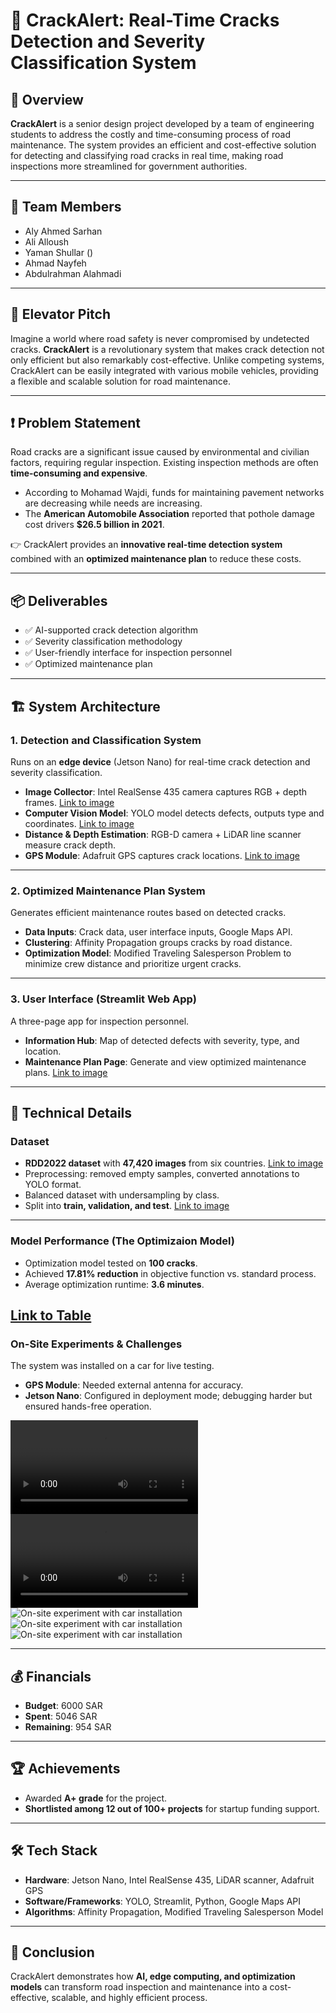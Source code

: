 # 🚗 CrackAlert: Real-Time Cracks Detection and Severity Classification System  

## 📌 Overview  
**CrackAlert** is a senior design project developed by a team of engineering students to address the costly and time-consuming process of road maintenance. The system provides an efficient and cost-effective solution for detecting and classifying road cracks in real time, making road inspections more streamlined for government authorities.  

---

## 👥 Team Members  
- Aly Ahmed Sarhan  
- Ali Alloush  
- Yaman Shullar ()
- Ahmad Nayfeh  
- Abdulrahman Alahmadi  

---

## 🎤 Elevator Pitch  
Imagine a world where road safety is never compromised by undetected cracks. **CrackAlert** is a revolutionary system that makes crack detection not only efficient but also remarkably cost-effective. Unlike competing systems, CrackAlert can be easily integrated with various mobile vehicles, providing a flexible and scalable solution for road maintenance.  

---

## ❗ Problem Statement  
Road cracks are a significant issue caused by environmental and civilian factors, requiring regular inspection. Existing inspection methods are often **time-consuming and expensive**.  

- According to Mohamad Wajdi, funds for maintaining pavement networks are decreasing while needs are increasing.  
- The **American Automobile Association** reported that pothole damage cost drivers **$26.5 billion in 2021**.  

👉 CrackAlert provides an **innovative real-time detection system** combined with an **optimized maintenance plan** to reduce these costs.  

---

## 📦 Deliverables  
- ✅ AI-supported crack detection algorithm  
- ✅ Severity classification methodology  
- ✅ User-friendly interface for inspection personnel  
- ✅ Optimized maintenance plan  

---

## 🏗️ System Architecture  

### 1. Detection and Classification System  
Runs on an **edge device** (Jetson Nano) for real-time crack detection and severity classification.  
- **Image Collector**: Intel RealSense 435 camera captures RGB + depth frames. [Link to image](https://github.com/yaman-77/Senior-Design-Project/blob/main/Vids%26Images/Intel%20RealSense%20Camera.jpg)
- **Computer Vision Model**: YOLO model detects defects, outputs type and coordinates. [Link to image](https://github.com/yaman-77/Senior-Design-Project/blob/main/Vids%26Images/YOLODetectionProcess.png)
- **Distance & Depth Estimation**: RGB-D camera + LiDAR line scanner measure crack depth.  
- **GPS Module**: Adafruit GPS captures crack locations. [Link to image](https://github.com/yaman-77/Senior-Design-Project/blob/main/Vids%26Images/AdafruitGPS.png)


---

### 2. Optimized Maintenance Plan System  
Generates efficient maintenance routes based on detected cracks.  

- **Data Inputs**: Crack data, user interface inputs, Google Maps API.  
- **Clustering**: Affinity Propagation groups cracks by road distance.  
- **Optimization Model**: Modified Traveling Salesperson Problem to minimize crew distance and prioritize urgent cracks.  

---

### 3. User Interface (Streamlit Web App)  
A three-page app for inspection personnel.  

- **Information Hub**: Map of detected defects with severity, type, and location.  
- **Maintenance Plan Page**: Generate and view optimized maintenance plans. [Link to image](https://github.com/yaman-77/Senior-Design-Project/blob/main/Vids%26Images/Maintain.png)

---

## 🔬 Technical Details  

### Dataset  
- **RDD2022 dataset** with **47,420 images** from six countries. [Link to image](https://github.com/yaman-77/Senior-Design-Project/blob/main/Vids%26Images/ImagesPerCountry.png)
- Preprocessing: removed empty samples, converted annotations to YOLO format.  
- Balanced dataset with undersampling by class.  
- Split into **train, validation, and test**. [Link to image](https://github.com/yaman-77/Senior-Design-Project/blob/main/Vids%26Images/SplitsTtainTest.png)

---

### Model Performance (The Optimizaion Model)
- Optimization model tested on **100 cracks**.  
- Achieved **17.81% reduction** in objective function vs. standard process.  
- Average optimization runtime: **3.6 minutes**.  

[Link to Table](https://github.com/yaman-77/Senior-Design-Project/blob/main/Vids%26Images/Optimization.png)
---

### On-Site Experiments & Challenges  
The system was installed on a car for live testing.  

- **GPS Module**: Needed external antenna for accuracy.  
- **Jetson Nano**: Configured in deployment mode; debugging harder but ensured hands-free operation.  


![Video: On-site experiment with car installation](https://github.com/yaman-77/Senior-Design-Project/blob/main/Vids%26Images/VidExp.mp4)
![Video: On-site experiment with car installation](https://github.com/yaman-77/Senior-Design-Project/blob/main/Vids%26Images/VidExp2.mp4)
![On-site experiment with car installation](https://github.com/yaman-77/Senior-Design-Project/blob/main/Vids%26Images/Exp1.jpg)
![On-site experiment with car installation](https://github.com/yaman-77/Senior-Design-Project/blob/main/Vids%26Images/Exp2.jpg)
![On-site experiment with car installation](https://github.com/yaman-77/Senior-Design-Project/blob/main/Vids%26Images/Exp3.jpg)





---

## 💰 Financials  
- **Budget**: 6000 SAR  
- **Spent**: 5046 SAR  
- **Remaining**: 954 SAR  

---

## 🏆 Achievements  
- Awarded **A+ grade** for the project.  
- **Shortlisted among 12 out of 100+ projects** for startup funding support.  

---

## 🛠️ Tech Stack  
- **Hardware**: Jetson Nano, Intel RealSense 435, LiDAR scanner, Adafruit GPS  
- **Software/Frameworks**: YOLO, Streamlit, Python, Google Maps API  
- **Algorithms**: Affinity Propagation, Modified Traveling Salesperson Model  

---

## 📌 Conclusion  
CrackAlert demonstrates how **AI, edge computing, and optimization models** can transform road inspection and maintenance into a cost-effective, scalable, and highly efficient process.  
